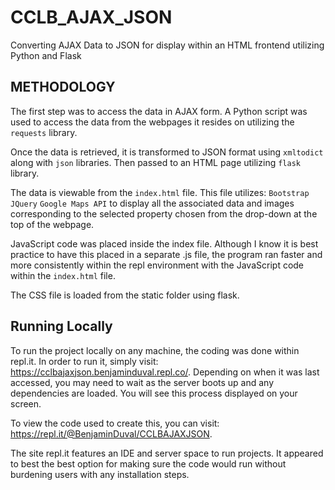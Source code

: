 # CCLB_AJAX_JSON
Converting AJAX Data to JSON for display within an HTML frontend utilizing Python and Flask

## METHODOLOGY
The first step was to access the data in AJAX form. A Python script was used to access the data from the webpages it resides on utilizing the ```requests``` library. 

Once the data is retrieved, it is transformed to JSON format using ```xmltodict``` along with ```json``` libraries. Then passed to an HTML page utilizing ```flask``` library. 

The data is viewable from the ```index.html``` file. This file utilizes:
```Bootstrap```
```JQuery```
```Google Maps API``` to display all the associated data and images corresponding to the selected property chosen from the drop-down at the top of the webpage.

JavaScript code was placed inside the index file. Although I know it is best practice to have this placed in a separate .js file, the program ran faster and more consistently within the repl environment with the JavaScript code within the ```index.html``` file.

The CSS file is loaded from the static folder using flask.

## Running Locally
To run the project locally on any machine, the coding was done within repl.it. In order to run it, simply visit: https://cclbajaxjson.benjaminduval.repl.co/. Depending on when it was last accessed, you may need to wait as the server boots up and any dependencies are loaded. You will see this process displayed on your screen.

To view the code used to create this, you can visit: https://repl.it/@BenjaminDuval/CCLBAJAXJSON.

The site repl.it features an IDE and server space to run projects. It appeared to best the best option for making sure the code would run without burdening users with any installation steps. 


